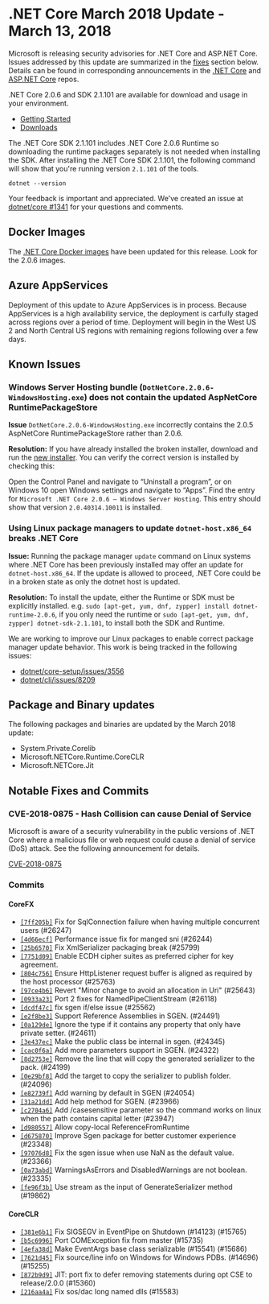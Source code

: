 # .NET Core March 2018 Update - March 13, 2018

Microsoft is releasing security advisories for .NET Core and ASP.NET Core. Issues addressed by this update are summarized in the [fixes](#notable-fixes-and-commits) section below. Details can be found in corresponding announcements in the [.NET Core](https://github.com/dotnet/announcements/issues?q=is%3Aopen+is%3Aissue+label%3ASecurity) and [ASP.NET Core](https://github.com/aspnet/announcements/issues?q=is%3Aopen+is%3Aissue+label%3ASecurity) repos.

.NET Core 2.0.6 and SDK 2.1.101 are available for download and usage in your environment.

* [Getting Started](https://dotnet.microsoft.com/download)
* [Downloads](https://github.com/dotnet/core/blob/master/release-notes/download-archives/2.0.6-download.md)

The .NET Core SDK 2.1.101 includes .NET Core 2.0.6 Runtime so downloading the runtime packages separately is not needed when installing the SDK. After installing the .NET Core SDK 2.1.101, the following command will show that you're running version `2.1.101` of the tools.

`dotnet --version`

Your feedback is important and appreciated. We've created an issue at [dotnet/core #1341](https://github.com/dotnet/core/issues/1341) for your questions and comments.

## Docker Images

The [.NET Core Docker images](https://hub.docker.com/r/microsoft/dotnet/) have been updated for this release. Look for the 2.0.6 images.

## Azure AppServices

Deployment of this update to Azure AppServices is in process. Because AppServices is a high availability service, the deployment is carfully staged across regions over a period of time. Deployment will begin in the West US 2 and North Central US regions with remaining regions following over a few days.

## Known Issues

### Windows Server Hosting bundle (`DotNetCore.2.0.6-WindowsHosting.exe`) does not contain the updated AspNetCore RuntimePackageStore

**Issue** `DotNetCore.2.0.6-WindowsHosting.exe` incorrectly contains the 2.0.5 AspNetCore RuntimePackageStore rather than 2.0.6.

**Resolution:** If you have already installed the broken installer, download and run the [new installer](https://go.microsoft.com/fwlink/?linkid=869674). You can verify the correct version is installed by checking this:

Open the Control Panel and navigate to “Uninstall a program”, or on Windows 10 open Windows settings and navigate to “Apps”.
Find the entry for `Microsoft .NET Core 2.0.6 – Windows Server Hosting`. This entry should show that version `2.0.40314.10011` is installed.

### Using Linux package managers to update `dotnet-host.x86_64` breaks .NET Core

**Issue:** Running the package manager `update` command on Linux systems where .NET Core has been previously installed may offer an update for `dotnet-host.x86_64`. If the update is allowed to proceed, .NET Core could be in a broken state as only the dotnet host is updated.

**Resolution:** To install the update, either the Runtime or SDK must be explicitly installed. e.g. `sudo [apt-get, yum, dnf, zypper] install dotnet-runtime-2.0.6`, if you only need the runtime or `sudo [apt-get, yum, dnf, zypper] dotnet-sdk-2.1.101`, to install both the SDK and Runtime.

We are working to improve our Linux packages to enable correct package manager update behavior. This work is being tracked in the following issues:

* [dotnet/core-setup/issues/3556](https://github.com/dotnet/core-setup/issues/3556)
* [dotnet/cli/issues/8209](https://github.com/dotnet/cli/issues/8209)

## Package and Binary updates

The following packages and binaries are updated by the March 2018 update:

* System.Private.Corelib
* Microsoft.NETCore.Runtime.CoreCLR
* Microsoft.NETCore.Jit

## Notable Fixes and Commits

### CVE-2018-0875 - Hash Collision can cause Denial of Service

Microsoft is aware of a security vulnerability in the public versions of .NET Core where a malicious file or web request could cause a denial of service (DoS) attack. See the following announcement for details.

[CVE-2018-0875](https://github.com/dotnet/announcements/issues/62)

### Commits

#### CoreFX

* [`[7ff205b]`](https://github.com/dotnet/corefx/commit/7ff205b) Fix for SqlConnection failure when having multiple concurrent users (#26247)
* [`[4d66ecf]`](https://github.com/dotnet/corefx/commit/4d66ecf) Performance issue fix for manged sni (#26244)
* [`[25b6570]`](https://github.com/dotnet/corefx/commit/25b6570) Fix XmlSerializer packaging break (#25799)
* [`[7751d09]`](https://github.com/dotnet/corefx/commit/7751d09) Enable ECDH cipher suites as preferred cipher for key agreement.
* [`[804c756]`](https://github.com/dotnet/corefx/commit/804c756) Ensure HttpListener request buffer is aligned as required by the host processor (#25763)
* [`[97ce4b6]`](https://github.com/dotnet/corefx/commit/97ce4b6) Revert "Minor change to avoid an allocation in Uri" (#25643)
* [`[0933a23]`](https://github.com/dotnet/corefx/commit/0933a23) Port 2 fixes for NamedPipeClientStream (#26118)
* [`[dcdf47c]`](https://github.com/dotnet/corefx/commit/dcdf47c) fix sgen if/else issue (#25562)
* [`[e2f8be3]`](https://github.com/dotnet/corefx/commit/e2f8be3) Support Reference Assemblies in SGEN. (#24491)
* [`[0a129de]`](https://github.com/dotnet/corefx/commit/0a129de) Ignore the type if it contains any property that only have private setter. (#24611)
* [`[3e437ec]`](https://github.com/dotnet/corefx/commit/3e437ec) Make the public class be internal in sgen. (#24345)
* [`[cac0f6a]`](https://github.com/dotnet/corefx/commit/cac0f6a) Add more parameters support in SGEN. (#24322)
* [`[8d2753e]`](https://github.com/dotnet/corefx/commit/8d2753e) Remove the line that will copy the generated serializer to the pack. (#24199)
* [`[0e29bf8]`](https://github.com/dotnet/corefx/commit/0e29bf8) Add the target to copy the serializer to publish folder. (#24096)
* [`[e82739f]`](https://github.com/dotnet/corefx/commit/e82739f) Add warning by default in SGEN (#24054)
* [`[31a21dd]`](https://github.com/dotnet/corefx/commit/31a21dd) Add help method for SGEN. (#23966)
* [`[c2704a6]`](https://github.com/dotnet/corefx/commit/c2704a6) Add /casesensitive parameter so the command works on linux when the path contains capital letter (#23947)
* [`[d980557]`](https://github.com/dotnet/corefx/commit/d980557) Allow copy-local ReferenceFromRuntime
* [`[d675870]`](https://github.com/dotnet/corefx/commit/d675870) Improve Sgen package for better customer experience (#23348)
* [`[97076d8]`](https://github.com/dotnet/corefx/commit/97076d8) Fix the sgen issue when use NaN as the default value.  (#23366)
* [`[0a73abd]`](https://github.com/dotnet/corefx/commit/0a73abd) WarningsAsErrors and DisabledWarnings are not boolean. (#23335)
* [`[fe96f3b]`](https://github.com/dotnet/corefx/commit/fe96f3b) Use stream as the input of GenerateSerializer method (#19862)

#### CoreCLR

* [`[381e6b1]`](https://github.com/dotnet/coreclr/commit/381e6b1) Fix SIGSEGV in EventPipe on Shutdown (#14123) (#15765)
* [`[b5c6996]`](https://github.com/dotnet/coreclr/commit/b5c6996) Port COMException fix from master (#15735)
* [`[4efa38d]`](https://github.com/dotnet/coreclr/commit/4efa38d) Make EventArgs base class serializable (#15541) (#15686)
* [`[7621d45]`](https://github.com/dotnet/coreclr/commit/7621d45) Fix source/line info on Windows for Windows PDBs. (#14696) (#15255)
* [`[872b9d9]`](https://github.com/dotnet/coreclr/commit/872b9d9) JIT: port fix to defer removing statements during opt CSE to release/2.0.0 (#15360)
* [`[216aa4a]`](https://github.com/dotnet/coreclr/commit/216aa4a) Fix sos/dac long named dlls (#15583)
